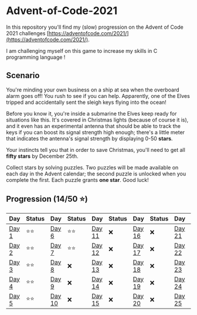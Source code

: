 # Advent-of-Code-2021

In this repository you'll find my (slow) progression on the Advent of Code 2021 challenges [https://adventofcode.com/2021/](https://adventofcode.com/2021/).

I am challenging myself on this game to increase my skills in C programming language !

## Scenario

You're minding your own business on a ship at sea when the overboard alarm goes off! You rush to see if you can help. Apparently, one of the Elves tripped and accidentally sent the sleigh keys flying into the ocean!

Before you know it, you're inside a submarine the Elves keep ready for situations like this. It's covered in Christmas lights (because of course it is), and it even has an experimental antenna that should be able to track the keys if you can boost its signal strength high enough; there's a little meter that indicates the antenna's signal strength by displaying 0-50 **stars**.

Your instincts tell you that in order to save Christmas, you'll need to get all **fifty stars** by December 25th.

Collect stars by solving puzzles. Two puzzles will be made available on each day in the Advent calendar; the second puzzle is unlocked when you complete the first. Each puzzle grants **one star**. Good luck!

## Progression (14/50 ⭐)

| Day | Status | Day | Status | Day | Status | Day | Status | Day | Status |
|-----|--------|-----|--------|-----|--------|-----|--------|-----|--------|
|[Day 1](1_Sonar_Sweep/)        |⭐⭐|[Day 6](6_Lanternfish/)            |⭐⭐|[Day 11](  )| ❌ |[Day 16](  )| ❌ |[Day 21](  )| ❌ |
|[Day 2](2_Dive/)               |⭐⭐|[Day 7](7_The_Treachery_of_Whales/)|⭐⭐|[Day 12](  )| ❌ |[Day 17](  )| ❌ |[Day 22](  )| ❌ |
|[Day 3](3_Binary_Diagnostic/)  |⭐⭐|[Day 8](                          )| ❌ |[Day 13](  )| ❌ |[Day 18](  )| ❌ |[Day 23](  )| ❌ |
|[Day 4](4_Giant_Squid/)        |⭐⭐|[Day 9](                          )| ❌ |[Day 14](  )| ❌ |[Day 19](  )| ❌ |[Day 24](  )| ❌ |
|[Day 5](5_Hydrothermal_Venture)|⭐⭐|[Day 10](                         )| ❌ |[Day 15](  )| ❌ |[Day 20](  )| ❌ |[Day 25](  )| ❌ |
